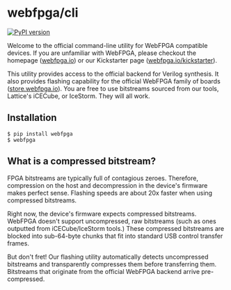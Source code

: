 # webfpga/cli
[![PyPI version](https://badge.fury.io/py/webfpga.svg)](https://badge.fury.io/py/webfpga)

Welcome to the official command-line utility for WebFPGA compatible devices.
If you are unfamiliar with WebFPGA, please checkout the homepage
([webfpga.io](https://webfpga.io)) or our Kickstarter page
([webfpga.io/kickstarter](https://webfpga.io/kickstarter)).

This utility provides access to the official backend for Verilog synthesis.
It also provides flashing capability for the official WebFPGA family of
boards ([store.webfpga.io](https://store.webfpga.io)). You are free to use
bitstreams sourced from our tools, Lattice's iCECube, or IceStorm. They
will all work.

## Installation
```console
$ pip install webfpga
$ webfpga
```

## 

## What is a compressed bitstream?

FPGA bitstreams are typically full of contagious zeroes. Therefore,
compression on the host and decompression in the device's firmware
makes perfect sense. Flashing speeds are about 20x faster when using
compressed bitstreams.

Right now, the device's firmware expects compressed bitstreams. WebFPGA
doesn't support uncompressed, raw bitstreams (such as ones outputted
from iCECube/IceStorm tools.) These compressed bitstreams are blocked
into sub-64-byte chunks that fit into standard USB control transfer frames.

But don't fret! Our flashing utility automatically detects uncompressed
bitstreams and transparently compresses them before transferring them.
Bitstreams that originate from the official WebFPGA backend arrive
pre-compressed.
